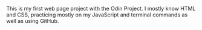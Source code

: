 This is my first web page project with the Odin Project. I mostly know HTML and CSS, practicing mostly on my JavaScript and terminal commands as well as using GitHub.